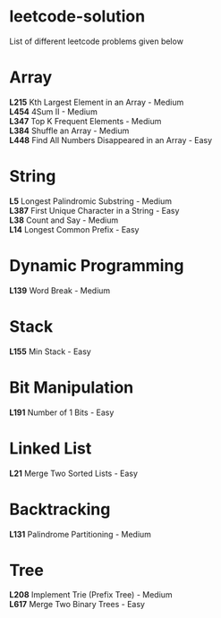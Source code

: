 # leetcode-solution
List of different leetcode problems given below


# Array
<b>L215</b> Kth Largest Element in an Array - Medium </br>
<b>L454</b> 4Sum II - Medium </br>
<b>L347</b> Top K Frequent Elements - Medium </br>
<b>L384</b> Shuffle an Array - Medium </br>
<b>L448</b> Find All Numbers Disappeared in an Array - Easy </br>

# String
<b>L5</b> Longest Palindromic Substring - Medium </br>
<b>L387</b> First Unique Character in a String - Easy </br>
<b>L38</b> Count and Say - Medium </br>
<b>L14</b> Longest Common Prefix - Easy </br>

# Dynamic Programming
<b>L139</b> Word Break - Medium

# Stack
<b>L155</b> Min Stack - Easy

# Bit Manipulation
<b>L191</b> Number of 1 Bits - Easy

# Linked List
<b>L21</b> Merge Two Sorted Lists - Easy

# Backtracking
<b>L131</b> Palindrome Partitioning - Medium

# Tree
<b>L208</b> Implement Trie (Prefix Tree) - Medium </br>
<b>L617</b> Merge Two Binary Trees - Easy
